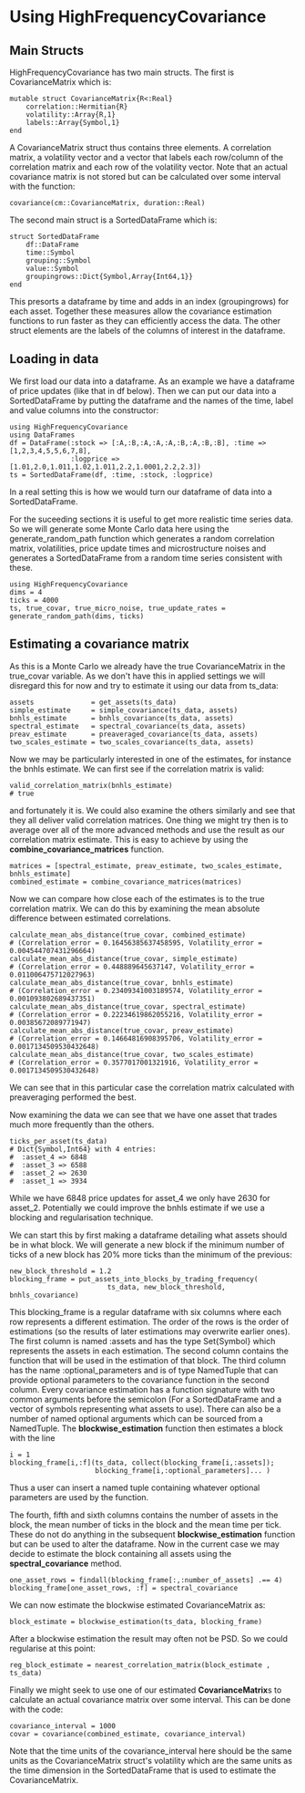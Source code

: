 
# Using HighFrequencyCovariance

## Main Structs

HighFrequencyCovariance has two main structs. The first is CovarianceMatrix which is:

```
mutable struct CovarianceMatrix{R<:Real}
    correlation::Hermitian{R}
    volatility::Array{R,1}
    labels::Array{Symbol,1}
end
```
A CovarianceMatrix struct thus contains three elements. A correlation matrix, a volatility vector and a vector that labels each row/column of the correlation matrix and each row of the volatility vector. Note that an actual covariance matrix is not stored but can be calculated over some interval with the function:
```
covariance(cm::CovarianceMatrix, duration::Real)
```

The second main struct is a SortedDataFrame which is:
```
struct SortedDataFrame
    df::DataFrame
    time::Symbol
    grouping::Symbol
    value::Symbol
    groupingrows::Dict{Symbol,Array{Int64,1}}
end
```
This presorts a dataframe by time and adds in an index (groupingrows) for each asset. Together these measures allow the covariance estimation functions to run faster as they can efficiently access the data. The other struct elements are the labels of the columns of interest in the dataframe.

## Loading in data

We first load our data into a dataframe. As an example we have a dataframe of price updates (like that in df below).
Then we can put our data into a SortedDataFrame by putting the dataframe and the names of the time, label and value columns into the constructor:
```
using HighFrequencyCovariance
using DataFrames
df = DataFrame(:stock => [:A,:B,:A,:A,:A,:B,:A,:B,:B], :time => [1,2,3,4,5,5,6,7,8],
               :logprice => [1.01,2.0,1.011,1.02,1.011,2.2,1.0001,2.2,2.3])
ts = SortedDataFrame(df, :time, :stock, :logprice)
```
In a real setting this is how we would turn our dataframe of data into a SortedDataFrame.

For the suceeding sections it is useful to get more realistic time series data. So we will generate some Monte Carlo data here using the generate\_random\_path function which generates a random correlation matrix, volatilities, price update times and microstructure noises and generates a SortedDataFrame from a random time series consistent with these.
```
using HighFrequencyCovariance
dims = 4
ticks = 4000
ts, true_covar, true_micro_noise, true_update_rates = generate_random_path(dims, ticks)
```

## Estimating a covariance matrix

As this is a Monte Carlo we already have the true CovarianceMatrix in the true\_covar variable. As we don't have this in applied settings we will disregard this for now and try to estimate it using our data from ts\_data:
```
assets              = get_assets(ts_data)
simple_estimate     = simple_covariance(ts_data, assets)
bnhls_estimate      = bnhls_covariance(ts_data, assets)
spectral_estimate   = spectral_covariance(ts_data, assets)
preav_estimate      = preaveraged_covariance(ts_data, assets)
two_scales_estimate = two_scales_covariance(ts_data, assets)
```
Now we may be particularly interested in one of the estimates, for instance the bnhls estimate. We can first see if the correlation matrix is valid:
```
valid_correlation_matrix(bnhls_estimate)
# true
```
and fortunately it is. We could also examine the others similarly and see that they all deliver valid correlation matrices. One thing we might try then is to average over all of the more advanced methods and use the result as our correlation matrix estimate. This is easy to achieve by using the **combine\_covariance\_matrices** function.
```
matrices = [spectral_estimate, preav_estimate, two_scales_estimate, bnhls_estimate]
combined_estimate = combine_covariance_matrices(matrices)
```

Now we can compare how close each of the estimates is to the true correlation matrix. We can do this by examining the mean absolute difference between estimated correlations.
```
calculate_mean_abs_distance(true_covar, combined_estimate)
# (Correlation_error = 0.16456385637458595, Volatility_error = 0.004544707431296664)
calculate_mean_abs_distance(true_covar, simple_estimate)
# (Correlation_error = 0.448889645637147, Volatility_error = 0.011006475712027963)
calculate_mean_abs_distance(true_covar, bnhls_estimate)
# (Correlation_error = 0.23409341003189574, Volatility_error = 0.001093802689437351)
calculate_mean_abs_distance(true_covar, spectral_estimate)
# (Correlation_error = 0.22234619862055216, Volatility_error = 0.00385672089771947)
calculate_mean_abs_distance(true_covar, preav_estimate)
# (Correlation_error = 0.14664816908395706, Volatility_error = 0.0017134509530432648)
calculate_mean_abs_distance(true_covar, two_scales_estimate)
# (Correlation_error = 0.3577017001321916, Volatility_error = 0.0017134509530432648)
```
We can see that in this particular case the correlation matrix calculated with preaveraging performed the best.

Now examining the data we can see that we have one asset that trades much more frequently than the others.
```
ticks_per_asset(ts_data)
# Dict{Symbol,Int64} with 4 entries:
#  :asset_4 => 6848
#  :asset_3 => 6588
#  :asset_2 => 2630
#  :asset_1 => 3934
```
While we have 6848 price updates for asset\_4 we only have 2630 for asset\_2. Potentially we could improve the bnhls estimate if we use a blocking and regularisation technique.

We can start this by first making a dataframe detailing what assets should be in what block.
We will generate a new block if the minimum number of ticks of a new block has 20% more ticks than the minimum of the previous:
```
new_block_threshold = 1.2
blocking_frame = put_assets_into_blocks_by_trading_frequency(
                        ts_data, new_block_threshold, bnhls_covariance)
```
This blocking\_frame is a regular dataframe with six columns where each row represents a different estimation. The order of the rows is the order of estimations (so the results of later estimations may overwrite earlier ones). The first column is named :assets and has the type Set{Symbol} which represents the assets
in each estimation. The second column contains the function that will be used in the estimation of that block. The third column has the name :optional\_parameters and is of type NamedTuple that can provide optional parameters to the covariance function in the second column.
Every covariance estimation has a function signature with two common arguments before the semicolon (For a SortedDataFrame and a vector of symbols representing what assets to use). There can also be a number of named optional arguments which can be sourced from a NamedTuple.
The **blockwise\_estimation** function then estimates a block with the line
```
i = 1
blocking_frame[i,:f](ts_data, collect(blocking_frame[i,:assets]);
                     blocking_frame[i,:optional_parameters]... )
```
Thus a user can insert a named tuple containing whatever optional parameters are used by the function.

The fourth, fifth and sixth columns contains the number of assets in the block, the mean number of ticks in the block and the mean time per tick.
These do not do anything in the subsequent **blockwise\_estimation** function but can be used to alter the dataframe.
Now in the current case we may decide to estimate the block containing all assets using the **spectral\_covariance** method.
```
one_asset_rows = findall(blocking_frame[:,:number_of_assets] .== 4)
blocking_frame[one_asset_rows, :f] = spectral_covariance
```

We can now estimate the blockwise estimated CovarianceMatrix as:
```
block_estimate = blockwise_estimation(ts_data, blocking_frame)
```
After a blockwise estimation the result may often not be PSD. So we could regularise at this point:
```
reg_block_estimate = nearest_correlation_matrix(block_estimate , ts_data)
```
Finally we might seek to use one of our estimated **CovarianceMatrix**s to calculate an actual covariance matrix over some interval. This can be done with the code:
```
covariance_interval = 1000
covar = covariance(combined_estimate, covariance_interval)
```
Note that the time units of the covariance\_interval here should be the same units as the CovarianceMatrix struct's volatility which are the same units as the time dimension in the SortedDataFrame that is used to estimate the CovarianceMatrix.
